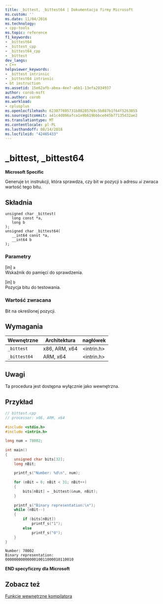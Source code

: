 ```yaml
---
title: _bittest, _bittest64 | Dokumentacja firmy Microsoft
ms.custom: ''
ms.date: 11/04/2016
ms.technology:
- cpp-tools
ms.topic: reference
f1_keywords:
- _bittest64
- _bittest_cpp
- _bittest64_cpp
- _bittest
dev_langs:
- C++
helpviewer_keywords:
- _bittest intrinsic
- _bittest64 intrinsic
- bt instruction
ms.assetid: 15e62afb-abea-4ee7-a6b1-13efa2034937
author: corob-msft
ms.author: corob
ms.workload:
- cplusplus
ms.openlocfilehash: 623077695731b88285769c5b887b1f64f5263855
ms.sourcegitcommit: a41c4d096afca1e9b619bbbce045b77135d32ae2
ms.translationtype: MT
ms.contentlocale: pl-PL
ms.lasthandoff: 08/14/2018
ms.locfileid: "42465433"
---
```

# <a name="bittest-bittest64"></a>_bittest, _bittest64
**Microsoft Specific**  
  
Generuje `bt` instrukcji, która sprawdza, czy bit w pozycji `b` adresu `a`i zwraca wartość tego bitu.  
  
## <a name="syntax"></a>Składnia  
  
```  
unsigned char _bittest(  
   long const *a,  
   long b  
);  
unsigned char _bittest64(  
   __int64 const *a,  
   __int64 b  
);  
```  
  
### <a name="parameters"></a>Parametry  
[in] `a`  
Wskaźnik do pamięci do sprawdzenia.  
  
[in] `b`  
Pozycja bitu do testowania.  
  
### <a name="return-value"></a>Wartość zwracana  
Bit na określonej pozycji.  
  
## <a name="requirements"></a>Wymagania  
  
|Wewnętrzne|Architektura|nagłówek|  
|---------------|------------------|------------|  
|`_bittest`|x86, ARM, x64|\<intrin.h>|  
|`_bittest64`|ARM, x64|\<intrin.h>|  
  
## <a name="remarks"></a>Uwagi  
Ta procedura jest dostępna wyłącznie jako wewnętrzna.  
  
## <a name="example"></a>Przykład  
  
```cpp  
// bittest.cpp  
// processor: x86, ARM, x64  
  
#include <stdio.h>  
#include <intrin.h>  
  
long num = 78002;  
  
int main()  
{  
    unsigned char bits[32];  
    long nBit;  
  
    printf_s("Number: %d\n", num);  
  
    for (nBit = 0; nBit < 31; nBit++)  
    {  
        bits[nBit] = _bittest(&num, nBit);  
    }  
  
    printf_s("Binary representation:\n");  
    while (nBit--)  
    {  
        if (bits[nBit])  
            printf_s("1");  
        else  
            printf_s("0");  
    }  
}  
```  
  
```Output  
Number: 78002  
Binary representation:  
0000000000000010011000010110010  
```  
  
**END specyficzny dla Microsoft**  
  
## <a name="see-also"></a>Zobacz też  
[Funkcje wewnętrzne kompilatora](../intrinsics/compiler-intrinsics.md)
